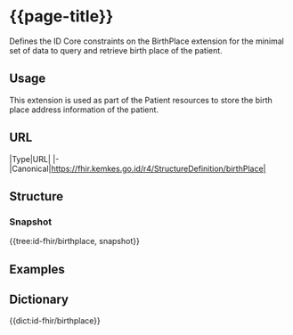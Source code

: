 # {{page-title}}
Defines the ID Core constraints on the BirthPlace extension for the minimal set of data to query and retrieve birth place of the patient.

## Usage
This extension is used as part of the Patient resources to store the birth place address information of the patient.

## URL
|Type|URL|
|-
|Canonical|https://fhir.kemkes.go.id/r4/StructureDefinition/birthPlace|

## Structure
### Snapshot
<div>
{{tree:id-fhir/birthplace, snapshot}}
</div>

## Examples

## Dictionary
{{dict:id-fhir/birthplace}} 
